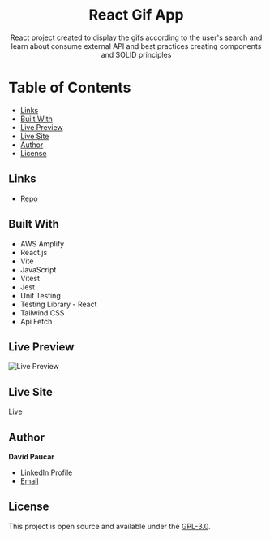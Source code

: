 <h1 align="center">React Gif App</h1>

<p align="center">React project created to display the gifs according to the user's search and learn about consume external API and best practices creating components and SOLID principles</p>

# Table of Contents

- [Links](#links)
- [Built With](#built-with)
- [Live Preview](#live-preview)
- [Live Site](#live-site)
- [Author](#author)
- [License](#license)

## Links

- [Repo](https://github.com/soydavidpaucar/react-gif-app "GitHub Repo")

## Built With

- AWS Amplify
- React.js
- Vite
- JavaScript
- Vitest
- Jest
- Unit Testing
- Testing Library - React
- Tailwind CSS
- Api Fetch

## Live Preview

![Live Preview](https://i.ibb.co/WsYPvs7/Clean-Shot-2022-12-04-at-23-12-22-2x.png)

## Live Site

[Live](https://gif.davidpaucar.com 'Live')

## Author

**David Paucar**

- [LinkedIn Profile](https://www.linkedin.com/in/davidpaucar/ "David Paucar")
- [Email](mailto:soydavidpaucar@gmail.com "Hi!")

## License

This project is open source and available under the [GPL-3.0](LICENSE).